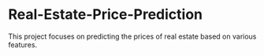 # Real-Estate-Price-Prediction
This project focuses on predicting the prices of real estate based on various features.
